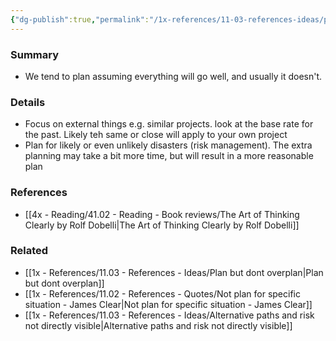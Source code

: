 ```yaml
---
{"dg-publish":true,"permalink":"/1x-references/11-03-references-ideas/planning-fallacy/"}
---
```



### Summary
- We tend to plan assuming everything will go well, and usually it doesn't.

### Details
- Focus on external things e.g. similar projects. look at the base rate for the past. Likely teh same or close will apply to your own project
- Plan for likely or even unlikely disasters (risk management). The extra planning may take a bit more time, but will result in a more reasonable plan

### References
- [[4x - Reading/41.02 - Reading - Book reviews/The Art of Thinking Clearly by Rolf Dobelli\|The Art of Thinking Clearly by Rolf Dobelli]]

### Related
- [[1x - References/11.03 - References - Ideas/Plan but dont overplan\|Plan but dont overplan]]
- [[1x - References/11.02 - References - Quotes/Not plan for specific situation - James Clear\|Not plan for specific situation - James Clear]]
- [[1x - References/11.03 - References - Ideas/Alternative paths and risk not directly visible\|Alternative paths and risk not directly visible]]
